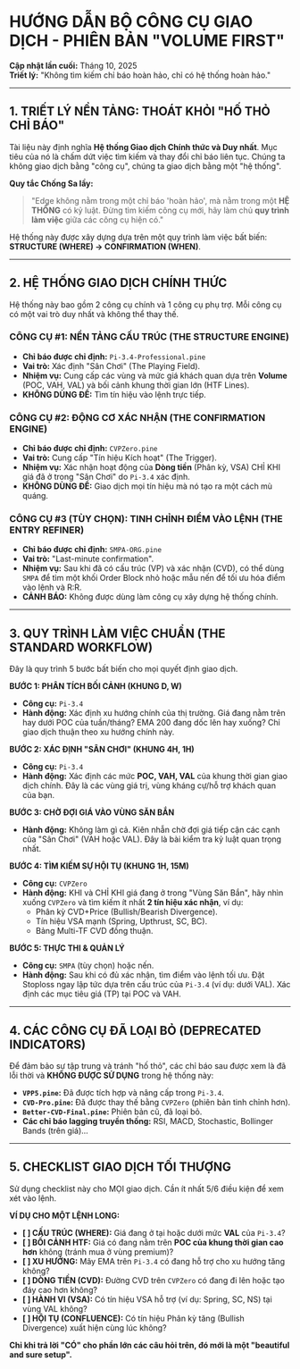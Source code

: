 # HƯỚNG DẪN BỘ CÔNG CỤ GIAO DỊCH - PHIÊN BẢN "VOLUME FIRST"

**Cập nhật lần cuối:** Tháng 10, 2025  
**Triết lý:** "Không tìm kiếm chỉ báo hoàn hảo, chỉ có hệ thống hoàn hảo."

---

## 1. TRIẾT LÝ NỀN TẢNG: THOÁT KHỎI "HỐ THỎ CHỈ BÁO"

Tài liệu này định nghĩa **Hệ thống Giao dịch Chính thức và Duy nhất**. Mục tiêu của nó là chấm dứt việc tìm kiếm và thay đổi chỉ báo liên tục. Chúng ta không giao dịch bằng "công cụ", chúng ta giao dịch bằng một "hệ thống".

**Quy tắc Chống Sa lầy:**
> "Edge không nằm trong một chỉ báo 'hoàn hảo', mà nằm trong một **HỆ THỐNG** có kỷ luật. Đừng tìm kiếm công cụ mới, hãy làm chủ **quy trình làm việc** giữa các công cụ hiện có."

Hệ thống này được xây dựng dựa trên một quy trình làm việc bất biến: **STRUCTURE (WHERE) -> CONFIRMATION (WHEN)**.

---

## 2. HỆ THỐNG GIAO DỊCH CHÍNH THỨC

Hệ thống này bao gồm 2 công cụ chính và 1 công cụ phụ trợ. Mỗi công cụ có một vai trò duy nhất và không thể thay thế.

### CÔNG CỤ #1: NỀN TẢNG CẤU TRÚC (THE STRUCTURE ENGINE)
- **Chỉ báo được chỉ định:** `Pi-3.4-Professional.pine`
- **Vai trò:** Xác định "Sân Chơi" (The Playing Field).
- **Nhiệm vụ:** Cung cấp các vùng và mức giá khách quan dựa trên **Volume** (POC, VAH, VAL) và bối cảnh khung thời gian lớn (HTF Lines).
- **KHÔNG DÙNG ĐỂ:** Tìm tín hiệu vào lệnh trực tiếp.

### CÔNG CỤ #2: ĐỘNG CƠ XÁC NHẬN (THE CONFIRMATION ENGINE)
- **Chỉ báo được chỉ định:** `CVPZero.pine`
- **Vai trò:** Cung cấp "Tín hiệu Kích hoạt" (The Trigger).
- **Nhiệm vụ:** Xác nhận hoạt động của **Dòng tiền** (Phân kỳ, VSA) CHỈ KHI giá đã ở trong "Sân Chơi" do `Pi-3.4` xác định.
- **KHÔNG DÙNG ĐỂ:** Giao dịch mọi tín hiệu mà nó tạo ra một cách mù quáng.

### CÔNG CỤ #3 (TÙY CHỌN): TINH CHỈNH ĐIỂM VÀO LỆNH (THE ENTRY REFINER)
- **Chỉ báo được chỉ định:** `SMPA-ORG.pine`
- **Vai trò:** "Last-minute confirmation".
- **Nhiệm vụ:** Sau khi đã có cấu trúc (VP) và xác nhận (CVD), có thể dùng `SMPA` để tìm một khối Order Block nhỏ hoặc mẫu nến để tối ưu hóa điểm vào lệnh và R:R.
- **CẢNH BÁO:** Không được dùng làm công cụ xây dựng hệ thống chính.

---

## 3. QUY TRÌNH LÀM VIỆC CHUẨN (THE STANDARD WORKFLOW)

Đây là quy trình 5 bước bất biến cho mọi quyết định giao dịch.

**BƯỚC 1: PHÂN TÍCH BỐI CẢNH (KHUNG D, W)**
- **Công cụ:** `Pi-3.4`
- **Hành động:** Xác định xu hướng chính của thị trường. Giá đang nằm trên hay dưới POC của tuần/tháng? EMA 200 đang dốc lên hay xuống? Chỉ giao dịch thuận theo xu hướng chính này.

**BƯỚC 2: XÁC ĐỊNH "SÂN CHƠI" (KHUNG 4H, 1H)**
- **Công cụ:** `Pi-3.4`
- **Hành động:** Xác định các mức **POC, VAH, VAL** của khung thời gian giao dịch chính. Đây là các vùng giá trị, vùng kháng cự/hỗ trợ khách quan của bạn.

**BƯỚC 3: CHỜ ĐỢI GIÁ VÀO VÙNG SĂN BẮN**
- **Hành động:** Không làm gì cả. Kiên nhẫn chờ đợi giá tiếp cận các cạnh của "Sân Chơi" (VAH hoặc VAL). Đây là bài kiểm tra kỷ luật quan trọng nhất.

**BƯỚC 4: TÌM KIẾM SỰ HỘI TỤ (KHUNG 1H, 15M)**
- **Công cụ:** `CVPZero`
- **Hành động:** KHI và CHỈ KHI giá đang ở trong "Vùng Săn Bắn", hãy nhìn xuống `CVPZero` và tìm kiếm ít nhất **2 tín hiệu xác nhận**, ví dụ:
    - Phân kỳ CVD+Price (Bullish/Bearish Divergence).
    - Tín hiệu VSA mạnh (Spring, Upthrust, SC, BC).
    - Bảng Multi-TF CVD đồng thuận.

**BƯỚC 5: THỰC THI & QUẢN LÝ**
- **Công cụ:** `SMPA` (tùy chọn) hoặc nến.
- **Hành động:** Sau khi có đủ xác nhận, tìm điểm vào lệnh tối ưu. Đặt Stoploss ngay lập tức dựa trên cấu trúc của `Pi-3.4` (ví dụ: dưới VAL). Xác định các mục tiêu giá (TP) tại POC và VAH.

---

## 4. CÁC CÔNG CỤ ĐÃ LOẠI BỎ (DEPRECATED INDICATORS)

Để đảm bảo sự tập trung và tránh "hố thỏ", các chỉ báo sau được xem là đã lỗi thời và **KHÔNG ĐƯỢC SỬ DỤNG** trong hệ thống này:

- **`VPP5.pine`:** Đã được tích hợp và nâng cấp trong `Pi-3.4`.
- **`CVD-Pro.pine`:** Đã được thay thế bằng `CVPZero` (phiên bản tinh chỉnh hơn).
- **`Better-CVD-Final.pine`:** Phiên bản cũ, đã loại bỏ.
- **Các chỉ báo lagging truyền thống:** RSI, MACD, Stochastic, Bollinger Bands (trên giá)...

---

## 5. CHECKLIST GIAO DỊCH TỐI THƯỢNG

Sử dụng checklist này cho MỌI giao dịch. Cần ít nhất 5/6 điều kiện để xem xét vào lệnh.

**VÍ DỤ CHO MỘT LỆNH LONG:**

- **[ ] CẤU TRÚC (WHERE):** Giá đang ở tại hoặc dưới mức **VAL** của `Pi-3.4`?
- **[ ] BỐI CẢNH HTF:** Giá có đang nằm trên **POC của khung thời gian cao hơn** không (tránh mua ở vùng premium)?
- **[ ] XU HƯỚNG:** Mây EMA trên `Pi-3.4` có đang hỗ trợ cho xu hướng tăng không?
- **[ ] DÒNG TIỀN (CVD):** Đường CVD trên `CVPZero` có đang đi lên hoặc tạo đáy cao hơn không?
- **[ ] HÀNH VI (VSA):** Có tín hiệu VSA hỗ trợ (ví dụ: Spring, SC, NS) tại vùng VAL không?
- **[ ] HỘI TỤ (CONFLUENCE):** Có tín hiệu Phân kỳ tăng (Bullish Divergence) xuất hiện cùng lúc không?

**Chỉ khi trả lời "CÓ" cho phần lớn các câu hỏi trên, đó mới là một "beautiful and sure setup".**